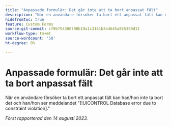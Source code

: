 ```yaml
---
title: "Anpassade formulär: Det går inte att ta bort anpassat fält"
description: "När en användare försöker ta bort ett anpassat fält kan de inte ta bort det och de ser meddelandet Databasfel på grund av överträdelse."
hidefromtoc: true
feature: Custom Forms
source-git-commit: cf9b754306798b19a1c3161b3e4645a855350d11
workflow-type: tm+mt
source-wordcount: '58'
ht-degree: 0%

---
```



# Anpassade formulär: Det går inte att ta bort anpassat fält

När en användare försöker ta bort ett anpassat fält kan han/hon inte ta bort det och han/hon ser meddelandet &quot;[!UICONTROL Database error due to constraint violation].&quot;

_Först rapporterad den 14 augusti 2023._

